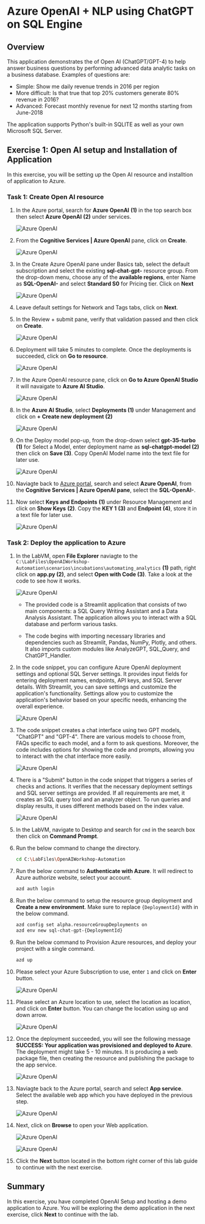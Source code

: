 # Azure OpenAI + NLP using ChatGPT on SQL Engine

## Overview

This application demonstrates the of Open AI (ChatGPT/GPT-4) to help answer business questions by performing advanced data analytic tasks on a business database. Examples of questions are:

 * Simple: Show me daily revenue trends in 2016 per region
 * More difficult: Is that true that top 20% customers generate 80% revenue in 2016?
 * Advanced: Forecast monthly revenue for next 12 months starting from June-2018

The application supports Python's built-in SQLITE as well as your own Microsoft SQL Server.

## Exercise 1: Open AI setup and Installation of Application

In this exercise, you will be setting up the Open AI resource and installtion of application to Azure.

### Task 1: Create Open AI resource

1. In the Azure portal, search for **Azure OpenAI** **(1)** in the top search box then select **Azure OpenAI** **(2)** under services.

   ![](images/search-openai.png "Azure OpenAI")
   
1. From the **Cognitive Services | Azure OpenAI** pane, click on **Create**.

   ![](images/select-openai.png "Azure OpenAI")
   
1. In the Create Azure OpenAI pane under Basics tab, select the default subscription and select the existing **sql-chat-gpt-<inject key="Deployment ID" enableCopy="false"/>** resource group. From the drop-down menu, choose any of the **available regions**, enter Name as **SQL-OpenAI-<inject key="Deployment ID" enableCopy="false"/>** and select **Standard S0** for Pricing tier. Click on **Next**

   ![](images/create-openai-basics.png "Azure OpenAI")
   
1. Leave default settings for Network and Tags tabs, click on **Next**.

1. In the Review + submit pane, verify that validation passed and then click on **Create**.

   ![](images/create-openai-validate.png "Azure OpenAI")
   
1. Deployment will take 5 minutes to complete. Once the deployments is succeeded, click on **Go to resource**.

   ![](images/gotoresource.png "Azure OpenAI")
   
1. In the Azure OpenAI resource pane, click on **Go to Azure OpenAI Studio** it will navaigate to **Azure AI Studio**.

   ![](images/azureaIstudio1.png "Azure OpenAI")
   
1. In the **Azure AI Studio**, select **Deployments (1)** under Management and click on **+ Create new deployment (2)**    
   
   ![](images/openai-update1.png "Azure OpenAI")
   
1.  On the Deploy model pop-up, from the drop-down select **gpt-35-turbo (1)** for Select a Model, enter deployment name as **sql-chatgpt-model (2)** then click on **Save (3)**. Copy OpenAI Model name into the text file for later use.
  
      ![](images/openai-update2.png "Azure OpenAI")

1. Naviagte back to [Azure portal](http://portal.azure.com/), search and select **Azure OpenAI**, from the **Cognitive Services | Azure OpenAI pane**, select the **SQL-OpenAI-<inject key="Deployment ID" enableCopy="false"/>**.

1. Now select **Keys and Endpoints** **(1)** under Resource Management and click on **Show Keys** **(2)**. Copy the **KEY 1** **(3)** and **Endpoint** **(4)**, store it in a text file for later use.

   ![](images/openai-keys-ep.png "Azure OpenAI")
      
### Task 2: Deploy the application to Azure

1. In the LabVM, open **File Explorer** naviagte to the `C:\LabFiles\OpenAIWorkshop-Automation\scenarios\incubations\automating_analytics` **(1)** path, right click on **app.py (2)**, and select **Open with Code (3)**. Take a look at the code to see how it works.

   ![](images/file-select.png "Azure OpenAI")

   - The provided code is a Streamlit application that consists of two main components: a SQL Query Writing Assistant and a Data Analysis Assistant. The application allows you to interact with a SQL database and perform various tasks.

   - The code begins with importing necessary libraries and dependencies such as Streamlit, Pandas, NumPy, Plotly, and others. It also imports custom modules like AnalyzeGPT, SQL_Query, and ChatGPT_Handler.

2. In the code snippet, you can configure Azure OpenAI deployment settings and optional SQL Server settings. It provides input fields for entering deployment names, endpoints, API keys, and SQL Server details. With Streamlit, you can save settings and customize the application's functionality. Settings allow you to customize the application's behavior based on your specific needs, enhancing the overall experience.

   ![](images/code01.png "Azure OpenAI")

3. The code snippet creates a chat interface using two GPT models, "ChatGPT" and "GPT-4". There are various models to choose from, FAQs specific to each model, and a form to ask questions. Moreover, the code includes options for showing the code and prompts, allowing you to interact with the chat interface more easily.

   ![](images/code02.png "Azure OpenAI")

4. There is a "Submit" button in the code snippet that triggers a series of checks and actions. It verifies that the necessary deployment settings and SQL server settings are provided. If all requirements are met, it creates an SQL query tool and an analyzer object. To run queries and display results, it uses different methods based on the index value.

   ![](images/code03.png "Azure OpenAI")   
      
5. In the LabVM, navigate to Desktop and search for `cmd` in the search box then click on **Command Prompt**.

6. Run the below command to change the directory.

   ```bash
   cd C:\LabFiles\OpenAIWorkshop-Automation
   ```

7. Run the below command to **Authenticate with Azure**. It will redirect to Azure authorize website, select your account.

   ```bash
   azd auth login
   ```

8. Run the below command to setup the resource group deployment and **Create a new environment**. Make sure to replace `{DeploymentId}` with **<inject key="Deployment ID" enableCopy="true"/>** in the below command.

   ```bash
   azd config set alpha.resourceGroupDeployments on
   azd env new sql-chat-gpt-{DeploymentId}
   ```

9. Run the below command to Provision Azure resources, and deploy your project with a single command.

   ```bash
   azd up
   ```

10. Please select your Azure Subscription to use, enter `1` and click on **Enter** button.

      ![](images/app-sub.png "Azure OpenAI")

11. Please select an Azure location to use, select the location as **<inject key="Region" enableCopy="false"/>** location, and click on **Enter** button. You can change the location using up and down arrow.

      ![](images/app-location.png "Azure OpenAI")

12. Once the deployment succeeded, you will see the following message **SUCCESS: Your application was provisioned and deployed to Azure**. The deployment might take 5 - 10 minutes. It is producing a web package file, then creating the resource and publishing the package to the app service.

      ![](images/app-deployment-output.png "Azure OpenAI")

13. Naviagte back to the Azure portal, search and select **App service**. Select the available web app which you have deployed in the previous step.

      ![](images/app-service-select.png "Azure OpenAI")

14. Next, click on **Browse** to open your Web application.

      ![](images/webapp.png "Azure OpenAI")
      
      ![](images/webapp1.png "Azure OpenAI")

15. Click the **Next** button located in the bottom right corner of this lab guide to continue with the next exercise.

## Summary

In this exercise, you have completed OpenAI Setup and hosting a demo application to Azure. You will be exploring the demo application in the next exercise, click **Next** to continue with the lab.
   
